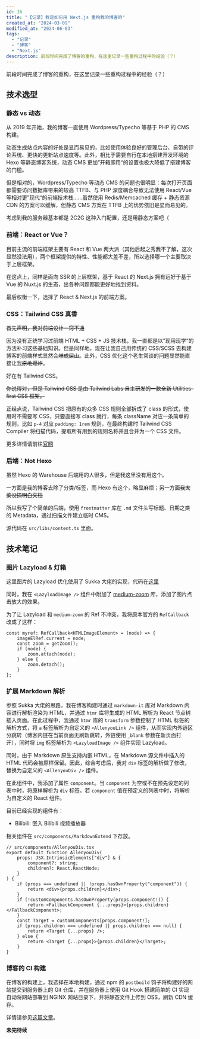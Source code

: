 ```yaml
---
id: 16
title: "【记录】我是如何用 Next.js 重构我的博客的"
created_at: "2024-03-09"
modified_at: "2024-06-03"
tags:
  - "记录"
  - "博客"
  - "Next.js"
description: 前段时间完成了博客的重构，在这里记录一些重构过程中的经验（？）
---
```


前段时间完成了博客的重构，在这里记录一些重构过程中的经验（？）

## 技术选型

### 静态 vs 动态

从 2019 年开始，我的博客一直使用 Wordpress/Typecho 等基于 PHP 的 CMS 构建。

动态生成站点内容的好处是显而易见的，比如使用体验良好的管理后台、自带的评论系统、更快的更新站点速度等。此外，相比于需要自行在本地搭建开发环境的 Hexo 等静态博客系统，动态 CMS 更加”开箱即用“的设置也极大降低了搭建博客的门槛。

但是相对的，Wordpress/Typecho 等动态 CMS 的问题也很明显：每次打开页面都需要访问数据库带来的较高 TTFB、与 PHP 深度耦合导致无法使用 React/Vue 等相对更”现代“的前端技术栈……虽然使用 Redis/Memcached 缓存 + 静态资源 CDN 的方案可以缓解，但静态 CMS 方案在 TTFB 上的优势依旧是显而易见的。

考虑到我的服务器基本都是 2C2G 这种入门配置，还是用静态方案吧（

### 前端：React or Vue？

目前主流的前端框架主要有 React 和 Vue 两大派（其他后起之秀我不了解，这次显然没法用），两个框架提供的特性、性能都大差不差，所以选择哪一个主要取决于上层框架。

在这点上，同样是面向 SSR 的上层框架，基于 React 的 Next.js 拥有远好于基于 Vue 的 Nuxt.js 的生态，出各种问题都能更好地找到资料。

最后权衡一下，选择了 React & Next.js 的前端方案。

### CSS：Tailwind CSS 真香

~~首先声明，我对前端设计一窍不通~~

因为没有正统学习过前端 HTML + CSS + JS 技术栈，我一直都是以”现用现学“的方法补习这些基础知识。但是同样地，现在让我自己用传统的 CSS/SCSS 去构建博客的前端样式显然会~~堆成屎山~~。此外，CSS 优化这个老生常谈的问题显然能直接让我~~原地爆炸~~。

好在有 Tailwind CSS。

~~你说得对，但是 Tailwind CSS 是由 Tailwind Labs 自主研发的一款全新 Utilities-first CSS 框架。~~

正经点说，Tailwind CSS 把原有的众多 CSS 规则全部拆成了 class 的形式，使用时不需要写 CSS，只要直接写 class 就行，每条 className 对应一条简单的规则，比如 `p-4` 对应 `padding: 1rem` 规则，在最终构建时 Tailwind CSS Compiler 将扫描代码，提取所有用到的规则名称并且合并为一个 CSS 文件。

更多详情请前往[官网](https://tailwindcss.com)

### 后端：Not Hexo

虽然 Hexo 的 Warehouse 后端用的人很多，但是我这里没有用这个。

一方面是我的博客去除了分类/标签，而 Hexo 有这个，略显麻烦；另一方面~~我太菜没搞明白文档~~

所以我写了个简单的后端，使用 `frontmatter` 库在 `.md` 文件头写标题、日期之类的 Metadata，通过扫描文件建立临时 CMS。

源代码在 `src/libs/content.ts` 里面。

## 技术笔记

### 图片 Lazyload & 灯箱

这里图片的 Lazyload 优化使用了 Sukka 大佬的实现，代码在[这里](https://blog.skk.moe/post/use-nextjs-and-hexo-to-rebuild-my-blog/#Tu-Pian-lazyload-You-Hua)

同时，我在 `<LazyloadImage />` 组件中附加了 [medium-zoom](https://github.com/francoischalifour/medium-zoom) 库，添加了图片点击放大的效果。

为了让 Lazyload 和 `medium-zoom` 的 Ref 不冲突，我将原本官方的 `RefCallback` 改成了这样：

```tsx
const myref: RefCallback<HTMLImageElement> = (node) => {
	imageElRef.current = node;
	const zoom = getZoom();
	if (node) {
		zoom.attach(node);
	} else {
		zoom.detach();
	}
};
```

### 扩展 Markdown 解析

参照 Sukka 大佬的思路，我在博客构建时通过 `markdown-it` 库对 Markdown 内容进行解析渲染为 HTML，并通过 `htmr` 库将生成的 HTML 解析为 React 节点树插入页面。在此过程中，我通过 `htmr` 库的 `transform` 参数控制了 HTML 标签的解析方式，将 `a` 标签解析为自定义的 `<AllenyouLink />` 组件，从而实现内外链区分跳转（博客内链在当前页面无刷新跳转，外链使用 `_blank` 参数在新页面打开），同时将 `img` 标签解析为 `<LazyloadImage />` 组件实现 Lazyload。

同时，由于 Markdown 原生支持内嵌 HTML，在 Markdown 源文件中插入的 HTML 代码会被原样保留。因此，综合考虑后，我对 `div` 标签的解析做了修改，替换为自定义的 `<AllenyouDiv />` 组件。

在此组件中，我添加了属性 `component`。当 `component` 为空或不在预先设定的列表中时，将原样解析为 `div` 标签。若 `component` 值在预定义的列表中时，将解析为自定义的 React 组件。

目前已经实现的组件有：

- Bilibili: 嵌入 Bilibili 视频播放器

相关组件在 `src/components/MarkdownExtend` 下存放。

```tsx
// src/components/AllenyouDiv.tsx
export default function AllenyouDiv(
	props: JSX.IntrinsicElements["div"] & {
		component?: string;
		children?: React.ReactNode;
	}
) {
	if (props === undefined || !props.hasOwnProperty("component")) {
		return <div>{props.children}</div>;
	}
	if (!customComponents.hasOwnProperty(props.component!)) {
		return <FallbackComponent {...props}>{props.children}</FallbackComponent>;
	}
	const Target = customComponents[props.component!];
	if (props.children === undefined || props.children === null) {
		return <Target {...props} />;
	} else {
		return <Target {...props}>{props.children}</Target>;
	}
}
```

### 博客的 CI 构建

在博客的构建上，我选择在本地构建，通过 npm 的 `postbuild` 钩子将构建好的网站提交到服务器上的 Git 仓库，并在服务器上使用 Git Hook 搭建简单的 CI 实现自动将网站部署到 NGINX 网站目录下，并将静态文件上传到 OSS，刷新 CDN 缓存。

详情请参见[这篇文章](https://www.allenyou.wang/post/15)。

**未完待续**

